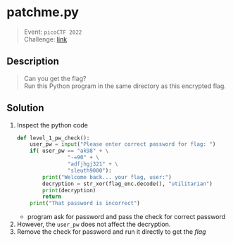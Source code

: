 # patchme.py
> Event: `picoCTF 2022`  
> Challenge: [link](https://play.picoctf.org/challenges/287/)

## Description
> Can you get the flag?  
> Run this Python program in the same directory as this encrypted flag.

## Solution
1. Inspect the python code
    ```python
    def level_1_pw_check():
        user_pw = input("Please enter correct password for flag: ")
        if( user_pw == "ak98" + \
                    "-=90" + \
                    "adfjhgj321" + \
                    "sleuth9000"):
            print("Welcome back... your flag, user:")
            decryption = str_xor(flag_enc.decode(), "utilitarian")
            print(decryption)
            return
        print("That password is incorrect")
    ```
    - program ask for password and pass the check for correct password
2. However, the `user_pw` does not affect the decryption.
3. Remove the check for password and run it directly to get the *flag*